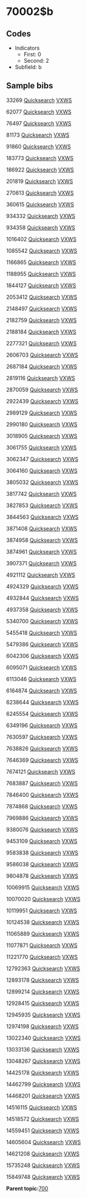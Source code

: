 # 70002$b

## Codes

-   Indicators
    -   First: 0
    -   Second: 2
-   Subfield: b

## Sample bibs

33269 [Quicksearch](https://search.library.yale.edu/catalog/33269) [VXWS](http://prodorbis.library.yale.edu:7014/vxws/GetHoldingsService?bibId=33269)

62077 [Quicksearch](https://search.library.yale.edu/catalog/62077) [VXWS](http://prodorbis.library.yale.edu:7014/vxws/GetHoldingsService?bibId=62077)

76497 [Quicksearch](https://search.library.yale.edu/catalog/76497) [VXWS](http://prodorbis.library.yale.edu:7014/vxws/GetHoldingsService?bibId=76497)

81173 [Quicksearch](https://search.library.yale.edu/catalog/81173) [VXWS](http://prodorbis.library.yale.edu:7014/vxws/GetHoldingsService?bibId=81173)

91860 [Quicksearch](https://search.library.yale.edu/catalog/91860) [VXWS](http://prodorbis.library.yale.edu:7014/vxws/GetHoldingsService?bibId=91860)

183773 [Quicksearch](https://search.library.yale.edu/catalog/183773) [VXWS](http://prodorbis.library.yale.edu:7014/vxws/GetHoldingsService?bibId=183773)

186922 [Quicksearch](https://search.library.yale.edu/catalog/186922) [VXWS](http://prodorbis.library.yale.edu:7014/vxws/GetHoldingsService?bibId=186922)

201819 [Quicksearch](https://search.library.yale.edu/catalog/201819) [VXWS](http://prodorbis.library.yale.edu:7014/vxws/GetHoldingsService?bibId=201819)

270813 [Quicksearch](https://search.library.yale.edu/catalog/270813) [VXWS](http://prodorbis.library.yale.edu:7014/vxws/GetHoldingsService?bibId=270813)

360615 [Quicksearch](https://search.library.yale.edu/catalog/360615) [VXWS](http://prodorbis.library.yale.edu:7014/vxws/GetHoldingsService?bibId=360615)

934332 [Quicksearch](https://search.library.yale.edu/catalog/934332) [VXWS](http://prodorbis.library.yale.edu:7014/vxws/GetHoldingsService?bibId=934332)

934358 [Quicksearch](https://search.library.yale.edu/catalog/934358) [VXWS](http://prodorbis.library.yale.edu:7014/vxws/GetHoldingsService?bibId=934358)

1016402 [Quicksearch](https://search.library.yale.edu/catalog/1016402) [VXWS](http://prodorbis.library.yale.edu:7014/vxws/GetHoldingsService?bibId=1016402)

1085542 [Quicksearch](https://search.library.yale.edu/catalog/1085542) [VXWS](http://prodorbis.library.yale.edu:7014/vxws/GetHoldingsService?bibId=1085542)

1166865 [Quicksearch](https://search.library.yale.edu/catalog/1166865) [VXWS](http://prodorbis.library.yale.edu:7014/vxws/GetHoldingsService?bibId=1166865)

1188955 [Quicksearch](https://search.library.yale.edu/catalog/1188955) [VXWS](http://prodorbis.library.yale.edu:7014/vxws/GetHoldingsService?bibId=1188955)

1844127 [Quicksearch](https://search.library.yale.edu/catalog/1844127) [VXWS](http://prodorbis.library.yale.edu:7014/vxws/GetHoldingsService?bibId=1844127)

2053412 [Quicksearch](https://search.library.yale.edu/catalog/2053412) [VXWS](http://prodorbis.library.yale.edu:7014/vxws/GetHoldingsService?bibId=2053412)

2148497 [Quicksearch](https://search.library.yale.edu/catalog/2148497) [VXWS](http://prodorbis.library.yale.edu:7014/vxws/GetHoldingsService?bibId=2148497)

2182759 [Quicksearch](https://search.library.yale.edu/catalog/2182759) [VXWS](http://prodorbis.library.yale.edu:7014/vxws/GetHoldingsService?bibId=2182759)

2188184 [Quicksearch](https://search.library.yale.edu/catalog/2188184) [VXWS](http://prodorbis.library.yale.edu:7014/vxws/GetHoldingsService?bibId=2188184)

2277321 [Quicksearch](https://search.library.yale.edu/catalog/2277321) [VXWS](http://prodorbis.library.yale.edu:7014/vxws/GetHoldingsService?bibId=2277321)

2606703 [Quicksearch](https://search.library.yale.edu/catalog/2606703) [VXWS](http://prodorbis.library.yale.edu:7014/vxws/GetHoldingsService?bibId=2606703)

2687184 [Quicksearch](https://search.library.yale.edu/catalog/2687184) [VXWS](http://prodorbis.library.yale.edu:7014/vxws/GetHoldingsService?bibId=2687184)

2819116 [Quicksearch](https://search.library.yale.edu/catalog/2819116) [VXWS](http://prodorbis.library.yale.edu:7014/vxws/GetHoldingsService?bibId=2819116)

2870059 [Quicksearch](https://search.library.yale.edu/catalog/2870059) [VXWS](http://prodorbis.library.yale.edu:7014/vxws/GetHoldingsService?bibId=2870059)

2922439 [Quicksearch](https://search.library.yale.edu/catalog/2922439) [VXWS](http://prodorbis.library.yale.edu:7014/vxws/GetHoldingsService?bibId=2922439)

2989129 [Quicksearch](https://search.library.yale.edu/catalog/2989129) [VXWS](http://prodorbis.library.yale.edu:7014/vxws/GetHoldingsService?bibId=2989129)

2990180 [Quicksearch](https://search.library.yale.edu/catalog/2990180) [VXWS](http://prodorbis.library.yale.edu:7014/vxws/GetHoldingsService?bibId=2990180)

3018905 [Quicksearch](https://search.library.yale.edu/catalog/3018905) [VXWS](http://prodorbis.library.yale.edu:7014/vxws/GetHoldingsService?bibId=3018905)

3061755 [Quicksearch](https://search.library.yale.edu/catalog/3061755) [VXWS](http://prodorbis.library.yale.edu:7014/vxws/GetHoldingsService?bibId=3061755)

3062347 [Quicksearch](https://search.library.yale.edu/catalog/3062347) [VXWS](http://prodorbis.library.yale.edu:7014/vxws/GetHoldingsService?bibId=3062347)

3064160 [Quicksearch](https://search.library.yale.edu/catalog/3064160) [VXWS](http://prodorbis.library.yale.edu:7014/vxws/GetHoldingsService?bibId=3064160)

3805032 [Quicksearch](https://search.library.yale.edu/catalog/3805032) [VXWS](http://prodorbis.library.yale.edu:7014/vxws/GetHoldingsService?bibId=3805032)

3817742 [Quicksearch](https://search.library.yale.edu/catalog/3817742) [VXWS](http://prodorbis.library.yale.edu:7014/vxws/GetHoldingsService?bibId=3817742)

3827853 [Quicksearch](https://search.library.yale.edu/catalog/3827853) [VXWS](http://prodorbis.library.yale.edu:7014/vxws/GetHoldingsService?bibId=3827853)

3844563 [Quicksearch](https://search.library.yale.edu/catalog/3844563) [VXWS](http://prodorbis.library.yale.edu:7014/vxws/GetHoldingsService?bibId=3844563)

3871408 [Quicksearch](https://search.library.yale.edu/catalog/3871408) [VXWS](http://prodorbis.library.yale.edu:7014/vxws/GetHoldingsService?bibId=3871408)

3874958 [Quicksearch](https://search.library.yale.edu/catalog/3874958) [VXWS](http://prodorbis.library.yale.edu:7014/vxws/GetHoldingsService?bibId=3874958)

3874961 [Quicksearch](https://search.library.yale.edu/catalog/3874961) [VXWS](http://prodorbis.library.yale.edu:7014/vxws/GetHoldingsService?bibId=3874961)

3907371 [Quicksearch](https://search.library.yale.edu/catalog/3907371) [VXWS](http://prodorbis.library.yale.edu:7014/vxws/GetHoldingsService?bibId=3907371)

4921112 [Quicksearch](https://search.library.yale.edu/catalog/4921112) [VXWS](http://prodorbis.library.yale.edu:7014/vxws/GetHoldingsService?bibId=4921112)

4924329 [Quicksearch](https://search.library.yale.edu/catalog/4924329) [VXWS](http://prodorbis.library.yale.edu:7014/vxws/GetHoldingsService?bibId=4924329)

4932844 [Quicksearch](https://search.library.yale.edu/catalog/4932844) [VXWS](http://prodorbis.library.yale.edu:7014/vxws/GetHoldingsService?bibId=4932844)

4937358 [Quicksearch](https://search.library.yale.edu/catalog/4937358) [VXWS](http://prodorbis.library.yale.edu:7014/vxws/GetHoldingsService?bibId=4937358)

5340700 [Quicksearch](https://search.library.yale.edu/catalog/5340700) [VXWS](http://prodorbis.library.yale.edu:7014/vxws/GetHoldingsService?bibId=5340700)

5455418 [Quicksearch](https://search.library.yale.edu/catalog/5455418) [VXWS](http://prodorbis.library.yale.edu:7014/vxws/GetHoldingsService?bibId=5455418)

5479386 [Quicksearch](https://search.library.yale.edu/catalog/5479386) [VXWS](http://prodorbis.library.yale.edu:7014/vxws/GetHoldingsService?bibId=5479386)

6042306 [Quicksearch](https://search.library.yale.edu/catalog/6042306) [VXWS](http://prodorbis.library.yale.edu:7014/vxws/GetHoldingsService?bibId=6042306)

6095071 [Quicksearch](https://search.library.yale.edu/catalog/6095071) [VXWS](http://prodorbis.library.yale.edu:7014/vxws/GetHoldingsService?bibId=6095071)

6113046 [Quicksearch](https://search.library.yale.edu/catalog/6113046) [VXWS](http://prodorbis.library.yale.edu:7014/vxws/GetHoldingsService?bibId=6113046)

6164874 [Quicksearch](https://search.library.yale.edu/catalog/6164874) [VXWS](http://prodorbis.library.yale.edu:7014/vxws/GetHoldingsService?bibId=6164874)

6238644 [Quicksearch](https://search.library.yale.edu/catalog/6238644) [VXWS](http://prodorbis.library.yale.edu:7014/vxws/GetHoldingsService?bibId=6238644)

6245554 [Quicksearch](https://search.library.yale.edu/catalog/6245554) [VXWS](http://prodorbis.library.yale.edu:7014/vxws/GetHoldingsService?bibId=6245554)

6349196 [Quicksearch](https://search.library.yale.edu/catalog/6349196) [VXWS](http://prodorbis.library.yale.edu:7014/vxws/GetHoldingsService?bibId=6349196)

7630597 [Quicksearch](https://search.library.yale.edu/catalog/7630597) [VXWS](http://prodorbis.library.yale.edu:7014/vxws/GetHoldingsService?bibId=7630597)

7638826 [Quicksearch](https://search.library.yale.edu/catalog/7638826) [VXWS](http://prodorbis.library.yale.edu:7014/vxws/GetHoldingsService?bibId=7638826)

7646369 [Quicksearch](https://search.library.yale.edu/catalog/7646369) [VXWS](http://prodorbis.library.yale.edu:7014/vxws/GetHoldingsService?bibId=7646369)

7674121 [Quicksearch](https://search.library.yale.edu/catalog/7674121) [VXWS](http://prodorbis.library.yale.edu:7014/vxws/GetHoldingsService?bibId=7674121)

7683887 [Quicksearch](https://search.library.yale.edu/catalog/7683887) [VXWS](http://prodorbis.library.yale.edu:7014/vxws/GetHoldingsService?bibId=7683887)

7846400 [Quicksearch](https://search.library.yale.edu/catalog/7846400) [VXWS](http://prodorbis.library.yale.edu:7014/vxws/GetHoldingsService?bibId=7846400)

7874868 [Quicksearch](https://search.library.yale.edu/catalog/7874868) [VXWS](http://prodorbis.library.yale.edu:7014/vxws/GetHoldingsService?bibId=7874868)

7969886 [Quicksearch](https://search.library.yale.edu/catalog/7969886) [VXWS](http://prodorbis.library.yale.edu:7014/vxws/GetHoldingsService?bibId=7969886)

9380076 [Quicksearch](https://search.library.yale.edu/catalog/9380076) [VXWS](http://prodorbis.library.yale.edu:7014/vxws/GetHoldingsService?bibId=9380076)

9453109 [Quicksearch](https://search.library.yale.edu/catalog/9453109) [VXWS](http://prodorbis.library.yale.edu:7014/vxws/GetHoldingsService?bibId=9453109)

9583838 [Quicksearch](https://search.library.yale.edu/catalog/9583838) [VXWS](http://prodorbis.library.yale.edu:7014/vxws/GetHoldingsService?bibId=9583838)

9586038 [Quicksearch](https://search.library.yale.edu/catalog/9586038) [VXWS](http://prodorbis.library.yale.edu:7014/vxws/GetHoldingsService?bibId=9586038)

9804878 [Quicksearch](https://search.library.yale.edu/catalog/9804878) [VXWS](http://prodorbis.library.yale.edu:7014/vxws/GetHoldingsService?bibId=9804878)

10069915 [Quicksearch](https://search.library.yale.edu/catalog/10069915) [VXWS](http://prodorbis.library.yale.edu:7014/vxws/GetHoldingsService?bibId=10069915)

10070020 [Quicksearch](https://search.library.yale.edu/catalog/10070020) [VXWS](http://prodorbis.library.yale.edu:7014/vxws/GetHoldingsService?bibId=10070020)

10119951 [Quicksearch](https://search.library.yale.edu/catalog/10119951) [VXWS](http://prodorbis.library.yale.edu:7014/vxws/GetHoldingsService?bibId=10119951)

10124538 [Quicksearch](https://search.library.yale.edu/catalog/10124538) [VXWS](http://prodorbis.library.yale.edu:7014/vxws/GetHoldingsService?bibId=10124538)

11065889 [Quicksearch](https://search.library.yale.edu/catalog/11065889) [VXWS](http://prodorbis.library.yale.edu:7014/vxws/GetHoldingsService?bibId=11065889)

11077871 [Quicksearch](https://search.library.yale.edu/catalog/11077871) [VXWS](http://prodorbis.library.yale.edu:7014/vxws/GetHoldingsService?bibId=11077871)

11221770 [Quicksearch](https://search.library.yale.edu/catalog/11221770) [VXWS](http://prodorbis.library.yale.edu:7014/vxws/GetHoldingsService?bibId=11221770)

12792363 [Quicksearch](https://search.library.yale.edu/catalog/12792363) [VXWS](http://prodorbis.library.yale.edu:7014/vxws/GetHoldingsService?bibId=12792363)

12893178 [Quicksearch](https://search.library.yale.edu/catalog/12893178) [VXWS](http://prodorbis.library.yale.edu:7014/vxws/GetHoldingsService?bibId=12893178)

12899214 [Quicksearch](https://search.library.yale.edu/catalog/12899214) [VXWS](http://prodorbis.library.yale.edu:7014/vxws/GetHoldingsService?bibId=12899214)

12928415 [Quicksearch](https://search.library.yale.edu/catalog/12928415) [VXWS](http://prodorbis.library.yale.edu:7014/vxws/GetHoldingsService?bibId=12928415)

12945935 [Quicksearch](https://search.library.yale.edu/catalog/12945935) [VXWS](http://prodorbis.library.yale.edu:7014/vxws/GetHoldingsService?bibId=12945935)

12974198 [Quicksearch](https://search.library.yale.edu/catalog/12974198) [VXWS](http://prodorbis.library.yale.edu:7014/vxws/GetHoldingsService?bibId=12974198)

13022340 [Quicksearch](https://search.library.yale.edu/catalog/13022340) [VXWS](http://prodorbis.library.yale.edu:7014/vxws/GetHoldingsService?bibId=13022340)

13033136 [Quicksearch](https://search.library.yale.edu/catalog/13033136) [VXWS](http://prodorbis.library.yale.edu:7014/vxws/GetHoldingsService?bibId=13033136)

13048267 [Quicksearch](https://search.library.yale.edu/catalog/13048267) [VXWS](http://prodorbis.library.yale.edu:7014/vxws/GetHoldingsService?bibId=13048267)

14425178 [Quicksearch](https://search.library.yale.edu/catalog/14425178) [VXWS](http://prodorbis.library.yale.edu:7014/vxws/GetHoldingsService?bibId=14425178)

14462799 [Quicksearch](https://search.library.yale.edu/catalog/14462799) [VXWS](http://prodorbis.library.yale.edu:7014/vxws/GetHoldingsService?bibId=14462799)

14468201 [Quicksearch](https://search.library.yale.edu/catalog/14468201) [VXWS](http://prodorbis.library.yale.edu:7014/vxws/GetHoldingsService?bibId=14468201)

14516115 [Quicksearch](https://search.library.yale.edu/catalog/14516115) [VXWS](http://prodorbis.library.yale.edu:7014/vxws/GetHoldingsService?bibId=14516115)

14518572 [Quicksearch](https://search.library.yale.edu/catalog/14518572) [VXWS](http://prodorbis.library.yale.edu:7014/vxws/GetHoldingsService?bibId=14518572)

14559451 [Quicksearch](https://search.library.yale.edu/catalog/14559451) [VXWS](http://prodorbis.library.yale.edu:7014/vxws/GetHoldingsService?bibId=14559451)

14605604 [Quicksearch](https://search.library.yale.edu/catalog/14605604) [VXWS](http://prodorbis.library.yale.edu:7014/vxws/GetHoldingsService?bibId=14605604)

14621208 [Quicksearch](https://search.library.yale.edu/catalog/14621208) [VXWS](http://prodorbis.library.yale.edu:7014/vxws/GetHoldingsService?bibId=14621208)

15735248 [Quicksearch](https://search.library.yale.edu/catalog/15735248) [VXWS](http://prodorbis.library.yale.edu:7014/vxws/GetHoldingsService?bibId=15735248)

15849748 [Quicksearch](https://search.library.yale.edu/catalog/15849748) [VXWS](http://prodorbis.library.yale.edu:7014/vxws/GetHoldingsService?bibId=15849748)

**Parent topic:**[700](../../tags/700/700.md)

